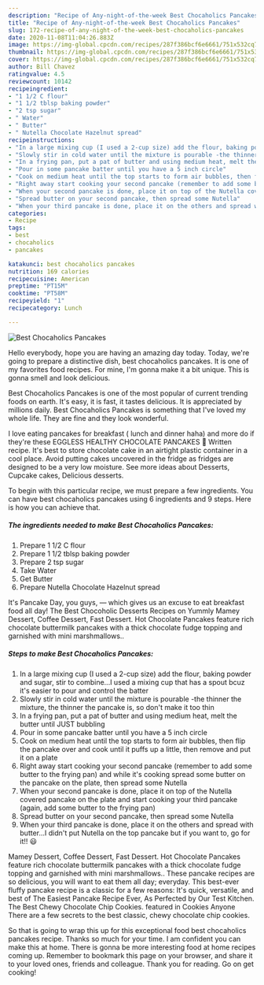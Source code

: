```yaml
---
description: "Recipe of Any-night-of-the-week Best Chocaholics Pancakes"
title: "Recipe of Any-night-of-the-week Best Chocaholics Pancakes"
slug: 172-recipe-of-any-night-of-the-week-best-chocaholics-pancakes
date: 2020-11-08T11:04:26.883Z
image: https://img-global.cpcdn.com/recipes/287f386bcf6e6661/751x532cq70/best-chocaholics-pancakes-recipe-main-photo.jpg
thumbnail: https://img-global.cpcdn.com/recipes/287f386bcf6e6661/751x532cq70/best-chocaholics-pancakes-recipe-main-photo.jpg
cover: https://img-global.cpcdn.com/recipes/287f386bcf6e6661/751x532cq70/best-chocaholics-pancakes-recipe-main-photo.jpg
author: Bill Chavez
ratingvalue: 4.5
reviewcount: 10142
recipeingredient:
- "1 1/2 C flour"
- "1 1/2 tblsp baking powder"
- "2 tsp sugar"
- " Water"
- " Butter"
- " Nutella Chocolate Hazelnut spread"
recipeinstructions:
- "In a large mixing cup (I used a 2-cup size) add the flour, baking powder and sugar, stir to combine...I used a mixing cup that has a spout bcuz it&#39;s easier to pour and control the batter"
- "Slowly stir in cold water until the mixture is pourable -the thinner the mixture, the thinner the pancake is, so don&#39;t make it too thin"
- "In a frying pan, put a pat of butter and using medium heat, melt the butter until JUST bubbling"
- "Pour in some pancake batter until you have a 5 inch circle"
- "Cook on medium heat until the top starts to form air bubbles, then flip the pancake over and cook until it puffs up a little, then remove and put it on a plate"
- "Right away start cooking your second pancake (remember to add some butter to the frying pan) and while it&#39;s cooking spread some butter on the pancake on the plate, then spread some Nutella"
- "When your second pancake is done, place it on top of the Nutella covered pancake on the plate and start cooking your third pancake (again, add some butter to the frying pan)"
- "Spread butter on your second pancake, then spread some Nutella"
- "When your third pancake is done, place it on the others and spread with butter...I didn&#39;t put Nutella on the top pancake but if you want to, go for it!! 😃"
categories:
- Recipe
tags:
- best
- chocaholics
- pancakes

katakunci: best chocaholics pancakes 
nutrition: 169 calories
recipecuisine: American
preptime: "PT15M"
cooktime: "PT58M"
recipeyield: "1"
recipecategory: Lunch

---
```



![Best Chocaholics Pancakes](https://img-global.cpcdn.com/recipes/287f386bcf6e6661/751x532cq70/best-chocaholics-pancakes-recipe-main-photo.jpg)

Hello everybody, hope you are having an amazing day today. Today, we're going to prepare a distinctive dish, best chocaholics pancakes. It is one of my favorites food recipes. For mine, I'm gonna make it a bit unique. This is gonna smell and look delicious.

Best Chocaholics Pancakes is one of the most popular of current trending foods on earth. It's easy, it is fast, it tastes delicious. It is appreciated by millions daily. Best Chocaholics Pancakes is something that I've loved my whole life. They are fine and they look wonderful.

I love eating pancakes for breakfast ( lunch and dinner haha) and more do if they&#39;re these EGGLESS HEALTHY CHOCOLATE PANCAKES 🍫 Written recipe. It&#39;s best to store chocolate cake in an airtight plastic container in a cool place. Avoid putting cakes uncovered in the fridge as fridges are designed to be a very low moisture. See more ideas about Desserts, Cupcake cakes, Delicious desserts.


To begin with this particular recipe, we must prepare a few ingredients. You can have best chocaholics pancakes using 6 ingredients and 9 steps. Here is how you can achieve that.

<!--inarticleads1-->

##### The ingredients needed to make Best Chocaholics Pancakes:

1. Prepare 1 1/2 C flour
1. Prepare 1 1/2 tblsp baking powder
1. Prepare 2 tsp sugar
1. Take  Water
1. Get  Butter
1. Prepare  Nutella Chocolate Hazelnut spread


It&#39;s Pancake Day, you guys, — which gives us an excuse to eat breakfast food all day! The Best Chocoholic Desserts Recipes on Yummly Mamey Dessert, Coffee Dessert, Fast Dessert. Hot Chocolate Pancakes feature rich chocolate buttermilk pancakes with a thick chocolate fudge topping and garnished with mini marshmallows.. 

<!--inarticleads2-->

##### Steps to make Best Chocaholics Pancakes:

1. In a large mixing cup (I used a 2-cup size) add the flour, baking powder and sugar, stir to combine...I used a mixing cup that has a spout bcuz it&#39;s easier to pour and control the batter
1. Slowly stir in cold water until the mixture is pourable -the thinner the mixture, the thinner the pancake is, so don&#39;t make it too thin
1. In a frying pan, put a pat of butter and using medium heat, melt the butter until JUST bubbling
1. Pour in some pancake batter until you have a 5 inch circle
1. Cook on medium heat until the top starts to form air bubbles, then flip the pancake over and cook until it puffs up a little, then remove and put it on a plate
1. Right away start cooking your second pancake (remember to add some butter to the frying pan) and while it&#39;s cooking spread some butter on the pancake on the plate, then spread some Nutella
1. When your second pancake is done, place it on top of the Nutella covered pancake on the plate and start cooking your third pancake (again, add some butter to the frying pan)
1. Spread butter on your second pancake, then spread some Nutella
1. When your third pancake is done, place it on the others and spread with butter...I didn&#39;t put Nutella on the top pancake but if you want to, go for it!! 😃


Mamey Dessert, Coffee Dessert, Fast Dessert. Hot Chocolate Pancakes feature rich chocolate buttermilk pancakes with a thick chocolate fudge topping and garnished with mini marshmallows.. These pancake recipes are so delicious, you will want to eat them all day; everyday. This best-ever fluffy pancake recipe is a classic for a few reasons: It&#39;s quick, versatile, and best of The Easiest Pancake Recipe Ever, As Perfected by Our Test Kitchen. The Best Chewy Chocolate Chip Cookies. featured in Cookies Anyone There are a few secrets to the best classic, chewy chocolate chip cookies. 

So that is going to wrap this up for this exceptional food best chocaholics pancakes recipe. Thanks so much for your time. I am confident you can make this at home. There is gonna be more interesting food at home recipes coming up. Remember to bookmark this page on your browser, and share it to your loved ones, friends and colleague. Thank you for reading. Go on get cooking!
